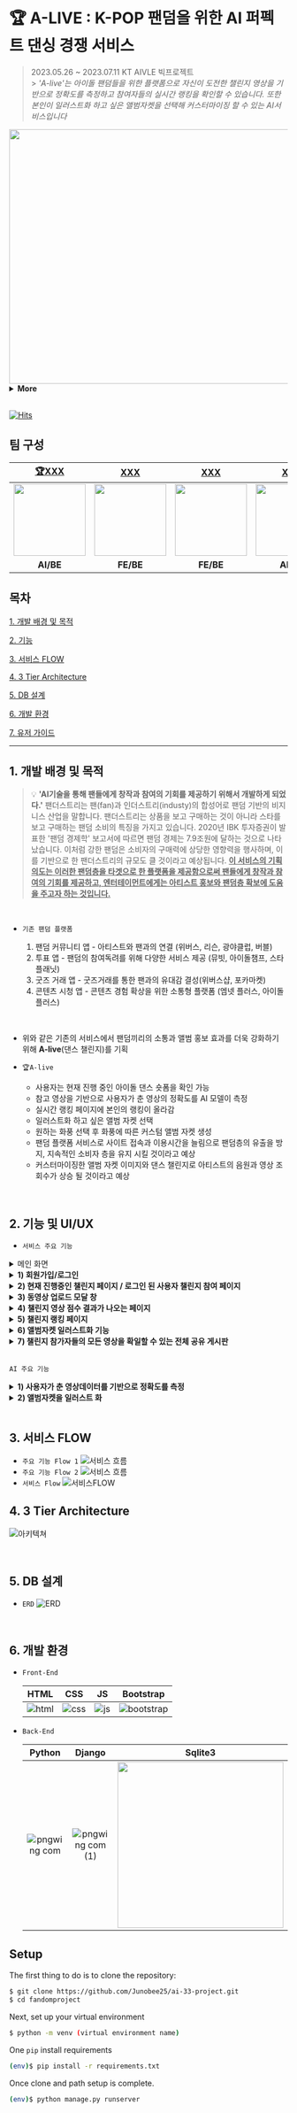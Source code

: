 #

# 🏆 A-LIVE : K-POP 팬덤을 위한 AI 퍼펙트 댄싱 경쟁 서비스

> 2023.05.26 ~ 2023.07.11 KT AIVLE 빅프로젝트<br> > _'A-live'는 아이돌 팬덤들을 위한 플랫폼으로 자신이 도전한 챌린지 영상을 기반으로 정확도를 측정하고 참여자들의 실시간 랭킹을 확인할 수 있습니다. 또한 본인이 일러스트화 하고 싶은 앨범자켓을 선택해 커스터마이징 할 수 있는 AI서비스입니다_

<img src="https://img1.daumcdn.net/thumb/R1280x0/?scode=mtistory2&fname=https%3A%2F%2Fblog.kakaocdn.net%2Fdn%2FbKQwvz%2Fbtsm9u5QTU7%2FnJM1GD3ujkBgma68oWcg4k%2Fimg.png" width="1000" height="460">
<br>
<details>
  <summary><strong>More</strong></summary>
   <div markdown="1"> 
    <h3>전체 서비스 요약</h3>
     <img src="https://github.com/Junobee25/fandomproject-alive/assets/109403631/877f4597-a7ac-4a27-b7fc-88efc590e2d7" width="1000" height="700">
   </div>
 </details>
<br>

[![Hits](https://hits.seeyoufarm.com/api/count/incr/badge.svg?url=https://github.com/Junobee25/ai-33-project&count_bg=%236EFF00&title_bg=%23555555&icon=&icon_color=%23E7E7E7&title=hits&edge_flat=false)](https://hits.seeyoufarm.com)

## 팀 구성


|                       [🏆XXX](https://github.com/geun98)                       |                      [XXX](https://github.com/Junobee25)                      |                     [XXX](https://github.com/GYURI-KIM)                      |                      [XXX](https://github.com/tranoy)                       |                      [XXX](https://github.com/Haariiii)                      |                     [XXX](https://github.com/Leecoderse)                     |
| :-------------------------------------------------------------------------------: | :------------------------------------------------------------------------------: | :-----------------------------------------------------------------------------: | :----------------------------------------------------------------------------: | :-----------------------------------------------------------------------------: | :-----------------------------------------------------------------------------: |
| <img width="130px" src="https://avatars.githubusercontent.com/u/105584915?v=4" /> | <img width="130px" src="https://avatars.githubusercontent.com/u/109403631?v=4"/> | <img width="130px" src="https://avatars.githubusercontent.com/u/66521889?v=4"/> | <img width="130px" src="https://avatars.githubusercontent.com/u/38881159?v=4"> | <img width="130px" src="https://avatars.githubusercontent.com/u/124108779?v=4"> | <img width="130px" src="https://avatars.githubusercontent.com/u/118246579?v=4"> |
|                                     **AI/BE**                                     |                                    **FE/BE**                                     |                                    **FE/BE**                                    |                                   **AI/BE**                                    |                                    **AI/BE**                                    |                                    **AI/BE**                                    |

## 목차

[1. 개발 배경 및 목적](#1-개발-배경-및-목적)

[2. 기능](#2-기능-및-UI/UX)

[3. 서비스 FLOW](#3-서비스-FLOW)

[4. 3 Tier Architecture](#4-3-Tier-Architecture)

[5. DB 설계](#5-DB-설계)

[6. 개발 환경](#6-개발-환경)

[7. 유저 가이드](#7-유저-)

---

## 1. 개발 배경 및 목적

> 💡 **'AI기술을 통해 팬들에게 창작과 참여의 기회를 제공하기 위해서 개발하게 되었다.'** 팬더스트리는 팬(fan)과 인더스트리(industy)의 합성어로 팬덤 기반의 비지니스 산업을 말합니다.
> 팬더스트리는 상품을 보고 구매하는 것이 아니라 스타를 보고 구매하는 팬덤 소비의 특징을 가지고 있습니다. 2020년 IBK 투자증권이 발표한 '팬덤 경제학' 보고서에 따르면 팬덤 경제는 7.9조원에 달하는 것으로 나타났습니다. 이처럼 강한 팬덤은 소비자의 구매력에 상당한 영향력을 행사하며, 이를 기반으로 한 팬더스트리의 규모도 클 것이라고 예상됩니다. <U>**이 서비스의 기획의도는 이러한 팬덤층을 타겟으로 한 플랫폼을 제공함으로써 팬들에게 창작과 참여의 기회를 제공하고, 엔터테이먼트에게는 아티스트 홍보와 팬덤층 확보에 도움을 주고자 하는 것입니다.**</U>

<br>

- `기존 팬덤 플랫폼`

  1. 팬덤 커뮤니티 앱 - 아티스트와 팬과의 연결 (위버스, 리슨, 광야클럽, 버블)
  2. 투표 앱 - 팬덤의 참여독려를 위해 다양한 서비스 제공 (뮤빗, 아이돌챔프, 스타플래닛)
  3. 굿즈 거래 앱 - 굿즈거래를 통한 팬과의 유대감 결성(위버스샵, 포카마켓)
  4. 콘텐츠 시청 앱 - 콘텐츠 경험 확상을 위한 소통형 플랫폼 (엠넷 플러스, 아이돌 플러스)

<br>

- 위와 같은 기존의 서비스에서 팬덤끼리의 소통과 앨범 홍보 효과를 더욱 강화하기 위해 **A-live**(댄스 챌린지)를 기획

- `🏆A-live`

  - 사용자는 현재 진행 중인 아이돌 댄스 숏폼을 확인 가능
  - 참고 영상을 기반으로 사용자가 춘 영상의 정확도를 AI 모델이 측정
  - 실시간 랭킹 페이지에 본인의 랭킹이 올라감
  - 일러스트화 하고 싶은 앨범 자켓 선택
  - 원하는 화풍 선택 후 화풍에 따른 커스텀 앨범 자켓 생성
  - 팬덤 플랫폼 서비스로 사이트 접속과 이용시간을 늘림으로 팬덤층의 유출을 방지, 지속적인 소비자 층을 유지 시킬 것이라고 예상
  - 커스터마이징한 앨범 자켓 이미지와 댄스 챌린지로 아티스트의 음원과 영상 조회수가 상승 될 것이라고 예상

<br>

## 2. 기능 및 UI/UX

- `서비스 주요 기능`

<details>
    <summary>메인 화면</summary>
    <div markdown="1">
    <br>
    <img src="https://github.com/Junobee25/ai-33-project/assets/109403631/94e59b22-1b10-478c-8e28-777637430e9b" witdh="900" height="300">
    <br>
    <text> ⇒ 홈 화면 우측 상단의 ul태그를 통해서 챌린지, 앨범자켓 제작 등의 서비스 이용 가능 </text>
</details>

<details>
    <summary><strong>1) 회원가입/로그인</strong></summary>
        <div markdown="1">  
            <h3>📝 이용약관/개인정보/회원가입</h3>
            <img src="https://img1.daumcdn.net/thumb/R1280x0/?scode=mtistory2&fname=https%3A%2F%2Fblog.kakaocdn.net%2Fdn%2FciAK3n%2Fbtsm8h7hi9j%2F6PK2EdV3i3r5HQ5jUTBDck%2Fimg.png" width="700" height="412">
            <h3>🔒 로그인</h3>
            <img src="https://img1.daumcdn.net/thumb/R1280x0/?scode=mtistory2&fname=https%3A%2F%2Fblog.kakaocdn.net%2Fdn%2Fd2RwCk%2Fbtsm4Cc5qD7%2FumTOTQHGJESrRTBvgGY41K%2Fimg.png" width="700" height="412">
        </div>
</details>

<details>
  <summary><strong>2) 현재 진행중인 챌린지 페이지 / 로그인 된 사용자 챌린지 참여 페이지</strong></summary>
   <div markdown="1"> 
    <h3>🎉현재 진행중인 챌린지 페이지</h3>
     <img src="https://github.com/Junobee25/ai-33-project/assets/109403631/d9af2a2f-fba2-4e3d-9ae4-9c5ba918597f" width="650" height="350">
     <br>
     <text>⇒ 현재 진행중인 챌린지의 Best Score와 참여자 수 를 확인할 수 있다.</text>
     <h3>🎉로그인 된 사용자 챌린지 참여 페이지 </h3>
     <img src="https://github.com/Junobee25/ai-33-project/assets/109403631/125da9f3-b343-464c-9147-068d20cb9691" width="650" height="350">
     <br>
     <text>⇒ 해당 챌린지의 참여 게시물과 챌린지 참고영상을 확인할 수 있다.</text>
   </div>
 </details>

  <details>
  <summary><strong>3) 동영상 업로드 모달 창</strong></summary>
   <div markdown="1"> 
    <br>      
     <img src="https://img1.daumcdn.net/thumb/R1280x0/?scode=mtistory2&fname=https%3A%2F%2Fblog.kakaocdn.net%2Fdn%2FvhhhR%2Fbtsm8M0d6hR%2FFdldWmGO25zZNlKXFeXKqK%2Fimg.png" width="655" height="400">
     <br>
     <text>⇒ 고객이 상담할 수 있는 상담사를 선택해 상담을 신청할 수 있다.</text>
   </div>
 </details>

 <details>
  <summary><strong>4) 챌린지 영상 점수 결과가 나오는 페이지</strong></summary>
   <div markdown="1"> 
    <br>      
     <img src="https://img1.daumcdn.net/thumb/R1280x0/?scode=mtistory2&fname=https%3A%2F%2Fblog.kakaocdn.net%2Fdn%2FHnN8n%2Fbtsm838xhgr%2FnWeG8s4dxGQuvqR3N904m0%2Fimg.png" width="500" height="300">
     <br>
     <text>⇒ 참여한 챌린지 영상과 함께 AI모델을 통한 점수 측정 결과를 확인할 수 있다.</text>
   </div>
 </details>

  <details>
  <summary><strong>5) 챌린지 랭킹 페이지</strong></summary>
   <div markdown="1"> 
    <br>      
     <img src="https://img1.daumcdn.net/thumb/R1280x0/?scode=mtistory2&fname=https%3A%2F%2Fblog.kakaocdn.net%2Fdn%2FdtcnQZ%2Fbtsm9BcSd3O%2F1PYkdvaaKcuK021TyiYYW0%2Fimg.png" width="500" height="300">
     <br>
     <text>⇒ 총 챌린지 참여자 수 와 본인의 랭킹을 확인 할 수 있다.</text>
   </div>
 </details>

   <details>
  <summary><strong>6) 앨범자켓 일러스트화 기능</strong></summary>
   <div markdown="1"> 
    <br> 
    <h3>🖌 앨범자켓 일러스트화</h3>
     <img src="https://img1.daumcdn.net/thumb/R1280x0/?scode=mtistory2&fname=https%3A%2F%2Fblog.kakaocdn.net%2Fdn%2FbRuu2M%2Fbtsm1TziFu4%2FDreLxfZQED3jm9R3KTbqnk%2Fimg.png" width="500" height="500">
     <h3>🖌 일러스트화 결과</h3>
     <img src="https://img1.daumcdn.net/thumb/R1280x0/?scode=mtistory2&fname=https%3A%2F%2Fblog.kakaocdn.net%2Fdn%2FbDe3h9%2Fbtsm8QauPPd%2FIshTgKrjCqPIp3ioVzJtVK%2Fimg.png" width="500" height="500">
     <br>
     <text>⇒ 자신이 원하는 아이돌의 앨범 자켓을 원하는 화풍으로 일러스트화 할 수 있다.</text>
   </div>
 </details>

 <details>
  <summary><strong>7) 챌린지 참가자들의 모든 영상을 확일할 수 있는 전체 공유 게시판 </strong></summary>
   <div markdown="1"> 
    <br>    
     <h3>📝 전체 게시판 </h3>  
     <img src="https://img1.daumcdn.net/thumb/R1280x0/?scode=mtistory2&fname=https%3A%2F%2Fblog.kakaocdn.net%2Fdn%2FCMoh9%2Fbtsm9wbypUj%2F9gZ1n4jsybMclfCtTSl201%2Fimg.png" width="650" height="350">
     <h3>🔎 게시물 상세보기 </h3>
     <img src="https://img1.daumcdn.net/thumb/R1280x0/?scode=mtistory2&fname=https%3A%2F%2Fblog.kakaocdn.net%2Fdn%2FWHfiW%2Fbtsm4C5c1SV%2Fh0rm48j6mCXiD9EkReANK1%2Fimg.png">
     <br>
     <text>⇒ 모든 사용자는 챌린지 참가자들의 모든 게시물을 확인 할 수 있다. 게시물 ID정보와 일치하는 사용자는 수정 및 삭제가 가능하다.</text>
   </div>
 </details>
<br>

`AI 주요 기능`

 <details>
    <summary><strong>1) 사용자가 춘 영상데이터를 기반으로 정확도를 측정 </strong></summary>
    <text>1. Pose Estimation Model(Blaze Pose)를 이용해서 사용자의 관절 위치를 찾음</text>
    <br>
    <text>2. 비교하려는 팔, 다리 부분의 관절 위치를 찾음</text>
    <br>
    <text>3. 관절 접합부의 (x,y)좌표를 이용하여 기울기를 계산</text>
    <br>
    <text>4. 원본 영상의 춤과 사용자 사이의 기울기 차이를 백분율로 구한 후 모든 관절의 접합부에 대해 반복하고 평균을 구함</text>
    <br>
    <text>5. 4번을 모든 프레임에 대해서 반복</text>
 </details>
  <details>
    <summary><strong>2) 앨범자켓을 일러스트 화</strong></summary>
    <text>=> 모델 학습 방법</text>
    <text>1. 카툰 이미지셋과 실사 이미지셋을 준비</text>
    <br>
    <text>2. train:test 비율을 9:1로 분리</text>
    <br>
    <text>3. 카툰 데이터셋을 edge smooting을 적용</text>
    <br>
    <text>4. 모델을 사용하여 best epoch를 구한 후 저장</text>
    <br>
    <text>5. 비저장한 모델을 Transformer를 통해 적용</text>
    <br>
 </details>

<br>

## 3. 서비스 FLOW

- `주요 기능 Flow 1`
  ![서비스 흐름](https://img1.daumcdn.net/thumb/R1280x0/?scode=mtistory2&fname=https%3A%2F%2Fblog.kakaocdn.net%2Fdn%2FvvY4S%2Fbtsm9CvZsFl%2FvFDvAIi5DkDLnMXVkY17ZK%2Fimg.png)
- `주요 기능 Flow 2`
  ![서비스 흐름](https://img1.daumcdn.net/thumb/R1280x0/?scode=mtistory2&fname=https%3A%2F%2Fblog.kakaocdn.net%2Fdn%2F7dqWW%2Fbtsm8OqeCZ1%2Fc1jeknNX8hRkolGKIquur1%2Fimg.png)
- `서비스 Flow`
  ![서비스FLOW](https://img1.daumcdn.net/thumb/R1280x0/?scode=mtistory2&fname=https%3A%2F%2Fblog.kakaocdn.net%2Fdn%2Fb3DsRI%2Fbtsm7xWPhTG%2FqtnQzxEPEsAckNCfXvKkrK%2Fimg.png)
  <br>

## 4. 3 Tier Architecture

![아키텍쳐](https://github.com/Junobee25/ai-33-project/assets/109403631/f661a3a5-8306-4e67-be2b-8bba9dc34a5e)

<br>

## 5. DB 설계

- `ERD`
  ![ERD](https://github.com/Junobee25/ai-33-project/assets/109403631/97b0bac5-5f72-4bfd-afa8-700f9e9bcac5)

<br>

## 6. 개발 환경

- `Front-End`

  |                                                      HTML                                                      |                                                      CSS                                                      |                                                      JS                                                      |                                                      Bootstrap                                                      |
  | :------------------------------------------------------------------------------------------------------------: | :-----------------------------------------------------------------------------------------------------------: | :----------------------------------------------------------------------------------------------------------: | :-----------------------------------------------------------------------------------------------------------------: |
  | ![html](https://user-images.githubusercontent.com/68097036/151471705-99458ff8-186c-435b-ac5c-f348fd836e40.png) | ![css](https://user-images.githubusercontent.com/68097036/151471805-14e89a94-59e8-468f-8192-c10746b93896.png) | ![js](https://user-images.githubusercontent.com/68097036/151471854-e0134a79-b7ef-4a0f-99fd-53e8ee5baf50.png) | ![bootstrap](https://user-images.githubusercontent.com/68097036/151480381-2b23a8af-c6b4-43a6-96a6-ea69e0b953e0.png) |

- `Back-End`

  |                                                        Python                                                         |                                                          Django                                                           |                                                         Sqlite3                                                          |
  | :-------------------------------------------------------------------------------------------------------------------: | :-----------------------------------------------------------------------------------------------------------------------: | :----------------------------------------------------------------------------------------------------------------------: |
  | ![pngwing com](https://user-images.githubusercontent.com/68097036/151479684-a85d26d4-e79e-47c9-9023-bf6d92f57536.png) | ![pngwing com (1)](https://user-images.githubusercontent.com/68097036/151466729-9cad0405-85ad-454e-815a-1a4fd065f8b7.png) | <img src="https://upload.wikimedia.org/wikipedia/commons/thumb/3/38/SQLite370.svg/2560px-SQLite370.svg.png" width="300"> |

## Setup

The first thing to do is to clone the repository:

```sh
$ git clone https://github.com/Junobee25/ai-33-project.git
$ cd fandomproject
```

Next, set up your virtual environment

```sh
$ python -m venv (virtual environment name)
```

One `pip` install requirements

```sh
(env)$ pip install -r requirements.txt
```

Once clone and path setup is complete.

```sh
(env)$ python manage.py runserver
```
